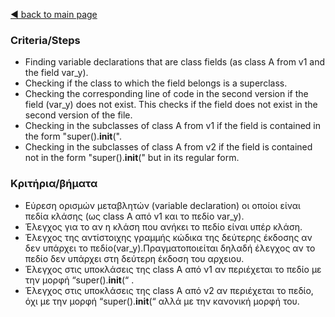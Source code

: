 [◀️ back to main page](../../README.md)
### Criteria/Steps

- Finding variable declarations that are class fields (as class A from v1 and the field var_y).
- Checking if the class to which the field belongs is a superclass.
- Checking the corresponding line of code in the second version if the field (var_y) does not exist. This checks if the field does not exist in the second version of the file.
- Checking in the subclasses of class A from v1 if the field is contained in the form "super().__init__(".
- Checking in the subclasses of class A from v2 if the field is contained not in the form "super().__init__(" but in its regular form.

### Κριτήρια/βήματα

- Εύρεση ορισμών μεταβλητών (variable declaration) οι οποίοι είναι πεδία κλάσης (ως class Α από v1 και το πεδίο var_y).
- Έλεγχος για το αν η κλάση που ανήκει το πεδίο είναι υπέρ κλάση.
- Έλεγχος της αντίστοιχης γραμμής κώδικα της δεύτερης έκδοσης αν δεν υπάρχει το πεδίο(var_y).Πραγματοποιείται δηλαδή έλεγχος αν το πεδίο δεν υπάρχει στη δεύτερη έκδοση του αρχειου.
- Έλεγχος στις υποκλάσεις της class A από ν1 αν περιέχεται το πεδίο με την μορφή “super().__init__(“ .
- Έλεγχος στις υποκλάσεις της class A από ν2 αν περιέχεται το πεδίο,  όχι με την μορφή “super().__init__(“ αλλά με την κανονική μορφή του.
